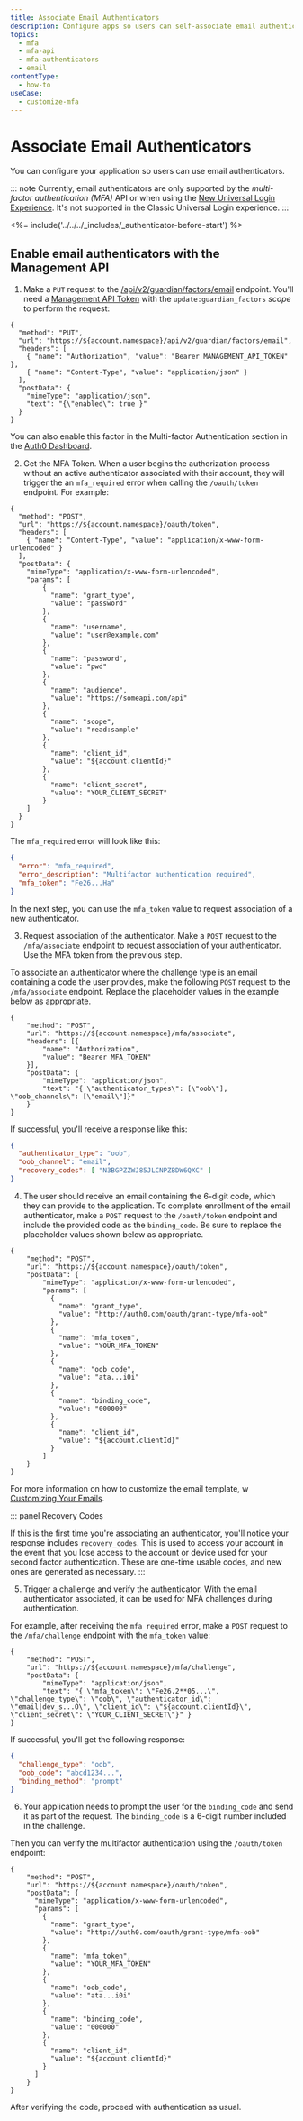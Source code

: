 ```yaml
---
title: Associate Email Authenticators
description: Configure apps so users can self-associate email authenticators.
topics:
  - mfa
  - mfa-api
  - mfa-authenticators
  - email
contentType:
  - how-to
useCase:
  - customize-mfa
---
```


# Associate Email Authenticators

You can configure your application so users can use email authenticators.

::: note
Currently, email authenticators are only supported by the <dfn data-key="multifactor-authentication">multi-factor authentication (MFA)</dfn> API or when using the [New Universal Login Experience](/universal-login/new). It's not supported in the Classic Universal Login experience.
:::

<%= include('../../../_includes/_authenticator-before-start') %>

## Enable email authenticators with the Management API

1. Make a `PUT` request to the [/api/v2/guardian/factors/email](/api/management/v2/#!/Guardian/put_factors_by_name) endpoint. You'll need a [Management API Token](/api/management/v2/tokens) with the `update:guardian_factors` <dfn data-key="scope">scope</dfn> to perform the request:

  ```har
  {
    "method": "PUT",
    "url": "https://${account.namespace}/api/v2/guardian/factors/email",
    "headers": [
      { "name": "Authorization", "value": "Bearer MANAGEMENT_API_TOKEN" },
      { "name": "Content-Type", "value": "application/json" }
    ],
    "postData": {
      "mimeType": "application/json",
      "text": "{\"enabled\": true }"
    }
  }
  ```

  You can also enable this factor in the Multi-factor Authentication section in the [Auth0 Dashboard](${manage_url}/#/mfa).

2. Get the MFA Token. When a user begins the authorization process without an active authenticator associated with their account, they will trigger the an `mfa_required` error when calling the `/oauth/token` endpoint. For example:

  ```har
  {
    "method": "POST",
    "url": "https://${account.namespace}/oauth/token",
    "headers": [
      { "name": "Content-Type", "value": "application/x-www-form-urlencoded" }
    ],
    "postData": {
      "mimeType": "application/x-www-form-urlencoded",
      "params": [
          {
            "name": "grant_type",
            "value": "password"
          },
          {
            "name": "username",
            "value": "user@example.com"
          },
          {
            "name": "password",
            "value": "pwd"
          },
          {
            "name": "audience",
            "value": "https://someapi.com/api"
          },
          {
            "name": "scope",
            "value": "read:sample"
          },
          {
            "name": "client_id",
            "value": "${account.clientId}"
          },
          {
            "name": "client_secret",
            "value": "YOUR_CLIENT_SECRET"
          }
      ]
    }
  }
  ```

  The `mfa_required` error will look like this:

  ```json
  {
    "error": "mfa_required",
    "error_description": "Multifactor authentication required",
    "mfa_token": "Fe26...Ha"
  }
  ```

  In the next step, you can use the `mfa_token` value to request association of a new authenticator.

3. Request association of the authenticator. Make a `POST` request to the `/mfa/associate` endpoint to request association of your authenticator. Use the MFA token from the previous step.

  To associate an authenticator where the challenge type is an email containing a code the user provides, make the following `POST` request to the `/mfa/associate` endpoint. Replace the placeholder values in the example below as appropriate.

  ```har
  {
      "method": "POST",
      "url": "https://${account.namespace}/mfa/associate",
      "headers": [{
          "name": "Authorization",
          "value": "Bearer MFA_TOKEN"
      }],
      "postData": {
          "mimeType": "application/json",
          "text": "{ \"authenticator_types\": [\"oob\"], \"oob_channels\": [\"email\"]}"
      }
  }
  ```

  If successful, you'll receive a response like this:

  ```json
  {
    "authenticator_type": "oob",
    "oob_channel": "email",
    "recovery_codes": [ "N3BGPZZWJ85JLCNPZBDW6QXC" ]
  }
  ```

4. The user should receive an email containing the 6-digit code, which they can provide to the application. To complete enrollment of the email authenticator, make a `POST` request to the `/oauth/token` endpoint and include the provided code as the `binding_code`. Be sure to replace the placeholder values shown below as appropriate.

  ```har
  {
      "method": "POST",
      "url": "https://${account.namespace}/oauth/token",
      "postData": {
          "mimeType": "application/x-www-form-urlencoded",
          "params": [
            {
              "name": "grant_type",
              "value": "http://auth0.com/oauth/grant-type/mfa-oob"
            },
            {
              "name": "mfa_token",
              "value": "YOUR_MFA_TOKEN"
            },
            {
              "name": "oob_code",
              "value": "ata...i0i"
            },
            {
              "name": "binding_code",
              "value": "000000"
            },
            {
              "name": "client_id",
              "value": "${account.clientId}"
            }
          ]
      }
  }
  ```

  For more information on how to customize the email template, w [Customizing Your Emails](/email/templates).

::: panel Recovery Codes

If this is the first time you're associating an authenticator, you'll notice your response includes `recovery_codes`. This is used to access your account in the event that you lose access to the account or device used for your second factor authentication. These are one-time usable codes, and new ones are generated as necessary.
:::

5. Trigger a challenge and verify the authenticator. With the email authenticator associated, it can be used for MFA challenges during authentication.

  For example, after receiving the `mfa_required` error, make a `POST` request to the `/mfa/challenge` endpoint with the `mfa_token` value:

  ```har
  {
      "method": "POST",
      "url": "https://${account.namespace}/mfa/challenge",
      "postData": {
          "mimeType": "application/json",
          "text": "{ \"mfa_token\": \"Fe26.2**05...\", \"challenge_type\": \"oob\", \"authenticator_id\": \"email|dev_s...O\", \"client_id\": \"${account.clientId}\", \"client_secret\": \"YOUR_CLIENT_SECRET\"}" }
  }
  ```

  If successful, you'll get the following response:

  ```json
  {
    "challenge_type": "oob",
    "oob_code": "abcd1234...",
    "binding_method": "prompt"
  }
  ```

6. Your application needs to prompt the user for the `binding_code` and send it as part of the request. The `binding_code` is a 6-digit number included in the challenge.

  Then you can verify the multifactor authentication using the `/oauth/token` endpoint:

  ```har
  {
      "method": "POST",
      "url": "https://${account.namespace}/oauth/token",
      "postData": {
        "mimeType": "application/x-www-form-urlencoded",
        "params": [
          {
            "name": "grant_type",
            "value": "http://auth0.com/oauth/grant-type/mfa-oob"
          },
          {
            "name": "mfa_token",
            "value": "YOUR_MFA_TOKEN"
          },
          {
            "name": "oob_code",
            "value": "ata...i0i"
          },
          {
            "name": "binding_code",
            "value": "000000"
          },
          {
            "name": "client_id",
            "value": "${account.clientId}"
          }
        ]
      }
  }
  ```

  After verifying the code, proceed with authentication as usual.
